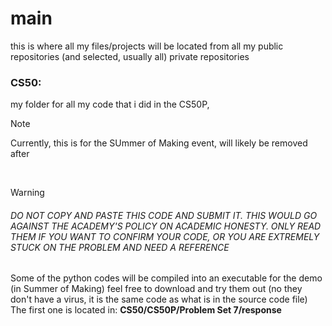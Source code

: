 # main
this is where all my files/projects will be located from all my public repositories (and selected, usually all) private repositories

### CS50: 
my folder for all my code that i did in the CS50P, 

> [!NOTE]
> Currently, this is for the SUmmer of Making event, will likely be removed after
<br>

> [!WARNING]
> #### <h6>DO NOT COPY AND PASTE THIS CODE AND SUBMIT IT. THIS WOULD GO AGAINST THE ACADEMY'S POLICY ON ACADEMIC HONESTY. ONLY READ THEM IF YOU WANT TO CONFIRM YOUR CODE, OR YOU ARE EXTREMELY STUCK ON THE PROBLEM AND NEED A REFERENCE</h6>

Some of the python codes will be compiled into an executable for the demo (in Summer of Making)
feel free to download and try them out (no they don't have a virus, it is the same code as what is in the source code file)
The first one is located in: **CS50/CS50P/Problem Set 7/response**
